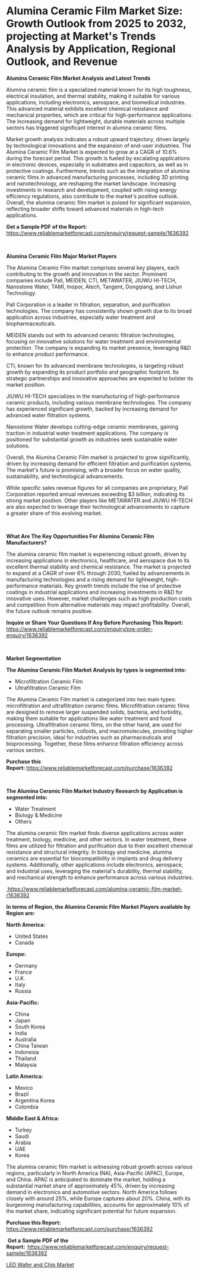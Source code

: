 <p><h1>Alumina Ceramic Film Market Size: Growth Outlook from 2025 to 2032, projecting at Market's Trends Analysis by Application, Regional Outlook, and Revenue</h1></p><p><strong>Alumina Ceramic Film Market Analysis and Latest Trends</strong></p>
<p><p>Alumina ceramic film is a specialized material known for its high toughness, electrical insulation, and thermal stability, making it suitable for various applications, including electronics, aerospace, and biomedical industries. This advanced material exhibits excellent chemical resistance and mechanical properties, which are critical for high-performance applications. The increasing demand for lightweight, durable materials across multiple sectors has triggered significant interest in alumina ceramic films.</p><p>Market growth analysis indicates a robust upward trajectory, driven largely by technological innovations and the expansion of end-user industries. The Alumina Ceramic Film Market is expected to grow at a CAGR of 10.6% during the forecast period. This growth is fueled by escalating applications in electronic devices, especially in substrates and capacitors, as well as in protective coatings. Furthermore, trends such as the integration of alumina ceramic films in advanced manufacturing processes, including 3D printing and nanotechnology, are reshaping the market landscape. Increasing investments in research and development, coupled with rising energy efficiency regulations, also contribute to the market's positive outlook. Overall, the alumina ceramic film market is poised for significant expansion, reflecting broader shifts toward advanced materials in high-tech applications.</p></p>
<p><strong>Get a Sample PDF of the Report:&nbsp;</strong> <a href="https://www.reliablemarketforecast.com/enquiry/request-sample/1636392?utm_campaign=2301&utm_medium=2&utm_source=Github&utm_content=ia&utm_term=23032025&utm_id=alumina-ceramic-film">https://www.reliablemarketforecast.com/enquiry/request-sample/1636392</a></p>
<p>&nbsp;</p>
<p><strong>Alumina Ceramic Film Major Market Players</strong></p>
<p><p>The Alumina Ceramic Film market comprises several key players, each contributing to the growth and innovation in the sector. Prominent companies include Pall, MEIDEN, CTI, METAWATER, JIUWU HI-TECH, Nanostone Water, TAMI, Inopor, Atech, Tangent, Dongqiang, and Lishun Technology.</p><p>Pall Corporation is a leader in filtration, separation, and purification technologies. The company has consistently shown growth due to its broad application across industries, especially water treatment and biopharmaceuticals.</p><p>MEIDEN stands out with its advanced ceramic filtration technologies, focusing on innovative solutions for water treatment and environmental protection. The company is expanding its market presence, leveraging R&D to enhance product performance.</p><p>CTI, known for its advanced membrane technologies, is targeting robust growth by expanding its product portfolio and geographic footprint. Its strategic partnerships and innovative approaches are expected to bolster its market position.</p><p>JIUWU HI-TECH specializes in the manufacturing of high-performance ceramic products, including various membrane technologies. The company has experienced significant growth, backed by increasing demand for advanced water filtration systems.</p><p>Nanostone Water develops cutting-edge ceramic membranes, gaining traction in industrial water treatment applications. The company is positioned for substantial growth as industries seek sustainable water solutions.</p><p>Overall, the Alumina Ceramic Film market is projected to grow significantly, driven by increasing demand for efficient filtration and purification systems. The market's future is promising, with a broader focus on water quality, sustainability, and technological advancements.</p><p>While specific sales revenue figures for all companies are proprietary, Pall Corporation reported annual revenues exceeding $3 billion, indicating its strong market position. Other players like METAWATER and JIUWU HI-TECH are also expected to leverage their technological advancements to capture a greater share of this evolving market.</p></p>
<p>&nbsp;</p>
<p><strong>What Are The Key Opportunities For Alumina Ceramic Film Manufacturers?</strong></p>
<p><p>The alumina ceramic film market is experiencing robust growth, driven by increasing applications in electronics, healthcare, and aerospace due to its excellent thermal stability and chemical resistance. The market is projected to expand at a CAGR of over 6% through 2030, fueled by advancements in manufacturing technologies and a rising demand for lightweight, high-performance materials. Key growth trends include the rise of protective coatings in industrial applications and increasing investments in R&D for innovative uses. However, market challenges such as high production costs and competition from alternative materials may impact profitability. Overall, the future outlook remains positive.</p></p>
<p><strong>Inquire or Share Your Questions If Any Before Purchasing This Report:</strong> <a href="https://www.reliablemarketforecast.com/enquiry/pre-order-enquiry/1636392?utm_campaign=2301&utm_medium=2&utm_source=Github&utm_content=ia&utm_term=23032025&utm_id=alumina-ceramic-film">https://www.reliablemarketforecast.com/enquiry/pre-order-enquiry/1636392</a></p>
<p>&nbsp;</p>
<p><strong>Market Segmentation</strong></p>
<p><strong>The Alumina Ceramic Film Market Analysis by types is segmented into:</strong></p>
<p><ul><li>Microfiltration Ceramic Film</li><li>Ultrafiltration Ceramic Film</li></ul></p>
<p><p>The Alumina Ceramic Film market is categorized into two main types: microfiltration and ultrafiltration ceramic films. Microfiltration ceramic films are designed to remove larger suspended solids, bacteria, and turbidity, making them suitable for applications like water treatment and food processing. Ultrafiltration ceramic films, on the other hand, are used for separating smaller particles, colloids, and macromolecules, providing higher filtration precision, ideal for industries such as pharmaceuticals and bioprocessing. Together, these films enhance filtration efficiency across various sectors.</p></p>
<p><strong>Purchase this Report:&nbsp;</strong><a href="https://www.reliablemarketforecast.com/purchase/1636392?utm_campaign=2301&utm_medium=2&utm_source=Github&utm_content=ia&utm_term=23032025&utm_id=alumina-ceramic-film">https://www.reliablemarketforecast.com/purchase/1636392</a></p>
<p>&nbsp;</p>
<p><strong>The Alumina Ceramic Film Market Industry Research by Application is segmented into:</strong></p>
<p><ul><li>Water Treatment</li><li>Biology & Medicine</li><li>Others</li></ul></p>
<p><p>The alumina ceramic film market finds diverse applications across water treatment, biology, medicine, and other sectors. In water treatment, these films are utilized for filtration and purification due to their excellent chemical resistance and structural integrity. In biology and medicine, alumina ceramics are essential for biocompatibility in implants and drug delivery systems. Additionally, other applications include electronics, aerospace, and industrial uses, leveraging the material's durability, thermal stability, and mechanical strength to enhance performance across various industries.</p></p>
<p><a href="https://www.reliablemarketforecast.com/alumina-ceramic-film-market-r1636392?utm_campaign=2301&utm_medium=2&utm_source=Github&utm_content=ia&utm_term=23032025&utm_id=alumina-ceramic-film">&nbsp;https://www.reliablemarketforecast.com/alumina-ceramic-film-market-r1636392</a></p>
<p><strong>In terms of Region, the Alumina Ceramic Film Market Players available by Region are:</strong></p>
<p>
    <p> <strong> North America: </strong>
        <ul>
            <li>United States</li>
            <li>Canada</li>
        </ul>
        </p> 
    <p> <strong> Europe: </strong>
        <ul>
            <li>Germany</li>
            <li>France</li>
            <li>U.K.</li>
            <li>Italy</li>
            <li>Russia</li>
        </ul>
        </p> 
    <p> <strong> Asia-Pacific: </strong>
        <ul>
            <li>China</li>
            <li>Japan</li>
            <li>South Korea</li>
            <li>India</li>
            <li>Australia</li>
            <li>China Taiwan</li>
            <li>Indonesia</li>
            <li>Thailand</li>
            <li>Malaysia</li>
        </ul>
        </p> 
    <p> <strong> Latin America: </strong>
        <ul>
            <li>Mexico</li>
            <li>Brazil</li>
            <li>Argentina Korea</li>
            <li>Colombia</li>
        </ul>
        </p> 
    <p> <strong> Middle East & Africa: </strong>
        <ul>
            <li>Turkey</li>
            <li>Saudi</li>
            <li>Arabia</li>
            <li>UAE</li>
            <li>Korea</li>
        </ul>
    </p>
    </p>
<p><p>The alumina ceramic film market is witnessing robust growth across various regions, particularly in North America (NA), Asia-Pacific (APAC), Europe, and China. APAC is anticipated to dominate the market, holding a substantial market share of approximately 45%, driven by increasing demand in electronics and automotive sectors. North America follows closely with around 25%, while Europe captures about 20%. China, with its burgeoning manufacturing capabilities, accounts for approximately 10% of the market share, indicating significant potential for future expansion.</p></p>
<p><strong>Purchase this Report: </strong><a href="https://www.reliablemarketforecast.com/purchase/1636392?utm_campaign=2301&utm_medium=2&utm_source=Github&utm_content=ia&utm_term=23032025&utm_id=alumina-ceramic-film">https://www.reliablemarketforecast.com/purchase/1636392</a></p>
<p>&nbsp;<strong>Get a Sample PDF of the Report:&nbsp;&nbsp;</strong><a href="https://www.reliablemarketforecast.com/enquiry/request-sample/1636392?utm_campaign=2301&utm_medium=2&utm_source=Github&utm_content=ia&utm_term=23032025&utm_id=alumina-ceramic-film">https://www.reliablemarketforecast.com/enquiry/request-sample/1636392</a></p>
<p><strong></strong></p>
<p><p><a href="https://github.com/kbollin866/Market-Research-Report-List-1/blob/main/led-wafer-and-chip-market.md?utm_campaign=2301&utm_medium=2&utm_source=Github&utm_content=ia&utm_term=23032025&utm_id=alumina-ceramic-film">LED Wafer and Chip Market</a></p></p>